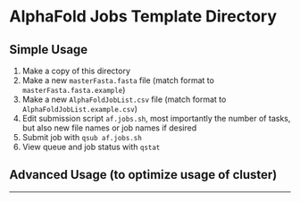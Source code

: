 # AlphaFold Jobs Template Directory

## Simple Usage
1. Make a copy of this directory
2. Make a new `masterFasta.fasta` file (match format to `masterFasta.fasta.example`)
3. Make a new `AlphaFoldJobList.csv` file (match format to `AlphaFoldJobList.example.csv`)
4. Edit submission script `af.jobs.sh`, most importantly the number of tasks, but also new file names or job names if desired
5. Submit job with `qsub af.jobs.sh`
6. View queue and job status with `qstat`

## Advanced Usage (to optimize usage of cluster)
****

  
